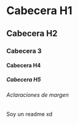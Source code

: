 # Cabecera H1
## Cabecera H2
### Cabecera 3
#### Cabecera H4
##### Cabecera H5

###### Aclaraciones de margen
Soy un readme xd 
